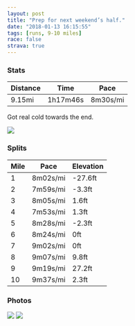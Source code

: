 ```yaml
---
layout: post
title: "Prep for next weekend’s half."
date: "2018-01-13 16:15:55"
tags: [runs, 9-10 miles]
race: false
strava: true
---
```


### Stats

| Distance | Time | Pace |
|----------|------|------|
|9.15mi|1h17m46s|8m30s/mi|

Got real cold towards the end.

<img src='https://maps.googleapis.com/maps/api/staticmap?maptype=roadmap&path=enc:ctrwFlcqbMvDaQoNwIe@}BfLy`@jGuB`LiK|bAzL`YzHrPnIrCfF`@~Ks@pAr@bVaA`KzIlc@KbLxBxXxJjUIfExEhBdU|c@rCzPsA`FbA~A_AjK_JlHsAg@WcCuL|PaBe@g@kCoEo@gApBkVkD_@{FwEiAcABg@`Gm]uD`@}TwpAmN{k@qAOoKaCm@MgHgCmDbEuN}A}C~D{MaBeDfWix@&key=AIzaSyC1MId7bFpkLXNAaYhBSTb8jLyiSqzbDtM&size=800x800&markers=color:yellow|label:S|40.73298,-73.98471&markers=color:green|label:F|40.735310000000005,-73.99000999999998'>

### Splits

| Mile | Pace | Elevation |
|------|------|-----------|
|1|8m02s/mi|-27.6ft|
|2|7m59s/mi|-3.3ft|
|3|8m05s/mi|1.6ft|
|4|7m53s/mi|1.3ft|
|5|8m28s/mi|-2.3ft|
|6|8m24s/mi|0ft|
|7|9m02s/mi|0ft|
|8|9m07s/mi|9.8ft|
|9|9m19s/mi|27.2ft|
|10|9m37s/mi|2.3ft|

### Photos
<img src='https://dgtzuqphqg23d.cloudfront.net/bCMv-pzuCwi_MRKIiHNPSq5iTZ_ECWHd5tF1iKL1XzE-768x576.jpg'>

<img src='https://dgtzuqphqg23d.cloudfront.net/LF-wN8NIuTQwBpQ7QkuU2QWplMYJ2yEjQRr-6CgAJhk-431x768.jpg'>
